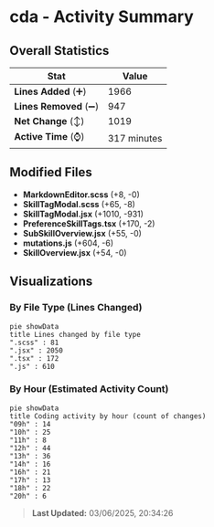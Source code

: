 # cda - Activity Summary 

## Overall Statistics

| Stat                   | Value                                                             |
| ---------------------- | ----------------------------------------------------------------- |
| **Lines Added** (➕)   | 1966                                          |
| **Lines Removed** (➖) | 947                                        |
| **Net Change** (↕)    | 1019                |
| **Active Time** (⌚)   | 317 minutes |


## Modified Files
- **MarkdownEditor.scss** (+8, -0)
- **SkillTagModal.scss** (+65, -8)
- **SkillTagModal.jsx** (+1010, -931)
- **PreferenceSkillTags.tsx** (+170, -2)
- **SubSkillOverview.jsx** (+55, -0)
- **mutations.js** (+604, -6)
- **SkillOverview.jsx** (+54, -0)

## Visualizations

### By File Type (Lines Changed)

```mermaid
pie showData
title Lines changed by file type
".scss" : 81
".jsx" : 2050
".tsx" : 172
".js" : 610
```

### By Hour (Estimated Activity Count)

```mermaid
pie showData
title Coding activity by hour (count of changes)
"09h" : 14
"10h" : 25
"11h" : 8
"12h" : 44
"13h" : 36
"14h" : 16
"16h" : 21
"17h" : 13
"18h" : 22
"20h" : 6
```


> **Last Updated:** 03/06/2025, 20:34:26